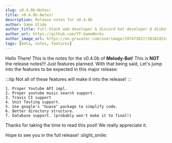 ```yaml
---
slug: v0.4.0b-Notes!
title: v0.4.0b-Notes!
description: Release notes for v0.4.0b
author: Game Glide
author_title: Full-Stack web developer & discord bot developer @ disbots inc.
author_url: https://github.com/YT-GameWorks
author_image_url: https://en.gravatar.com/userimage/197473817/38342d31467fda55f8731bf1077cb3f0.png
tags: [beta, notes, features]
---
```


Hello There! This is the notes for the v0.4.0b of **Melody-Bot**!
This is **NOT** the release notes!!! Just features planned. With that being said,
Let's jump into the features to be expected in this major release:

:::tip Not all of these features will make it into the release!
:::

```
1. Proper Youtube API impl.
2. Proper youtube music search support.
3. Travis CI support
4. Unit Testing support.
5. Use google's "Guava" package to simplify code.
6. Better directory structure.
7. Database support. (probably won't make it to final!)
```

Thanks for taking the time to read this post! We really appreciate it.

Hope to see you in the full release! :slight_smile:
